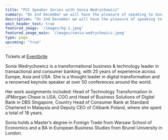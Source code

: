 ```yaml
---
title: "PCC Speaker Series with Sonia Wedrychowicz"
summary: "On 2nd December we will have the pleasure of speaking to Sonia Wedrychowicz"
description: "On 2nd December we will have the pleasure of speaking to Sonia Wedrychowicz"
omit_header_text: true
featured_image: '/images/bg-1.jpeg'
featured_image_main: '/images/sonia-wedrychowicz.jpeg'
type: page
upcoming: "true"
---
```


Tickets at [Eventbrite](https://www.eventbrite.co.uk/e/pcc-speaker-series-with-sonia-wedrychowicz-tickets-82558934997)

Sonia Wedrychowicz is a transformational business & technology leader in transactional and consumer banking, with 25 years of experience across Europe, Asia and USA. She is a thought leader in digital transformation and a renowned keynote speaker at over 50 conferences around the world.

Her work assignments included: Head of Technology Transformation in JPMorgan Chase is USA, COO and Head of Business Solutions of Digital Bank in DBS Singapore, Country Head of Consumer Bank at Standard Chartered in Malaysia and Deputy CEO of Citibank Poland, where she spent a total of 18 years.

Sonia holds a Master’s degree in Foreign Trade from Warsaw School of Economics and a BA in European Business Studies from Brunel University in London.